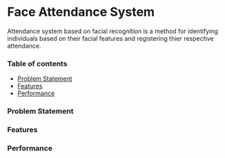 # Face Attendance System
Attendance system based on facial recognition is a method for identifying individuals based on their facial features and registering thier respective attendance.

### Table of contents
* [Problem Statement](#Problem-Statement)
* [Features](#Features)
* [Performance](#Performance)

### Problem Statement

### Features

### Performance

